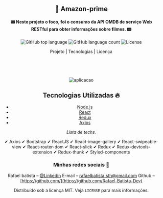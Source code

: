 <center>
<h2 align="center"> 
	🎥 Amazon-prime
</h2>
<h4 align="center"> 
	📟 Neste projeto o foco, foi o consumo da API OMDB de serviço Web RESTful para obter informações sobre filmes. 📟
</h4>

<p align="center">
  <img alt="GitHub top language" src="https://img.shields.io/github/languages/top/Rafael-Batista-Dev/amazon-prime">
  <img alt="GitHub language count" src="https://img.shields.io/github/languages/count/Rafael-Batista-Dev/amazon-prime">
  <img alt="License" src="https://img.shields.io/badge/license-MIT-brightgreen"> 
<p>

<p align="center">
  Projeto |
  Tecnologias |
  Licença
</p>
<p>&nbsp;&nbsp;</p>

<p>&nbsp;&nbsp;</p>

![aplicacao](https://github.com/Rafael-Batista-Dev/amazon-prime/blob/master/src/images/amazon.gif)

## Tecnologias Utilizadas 🔥

- [Node.js](https://nodejs.org/en/)
- [React](https://reactjs.org)
- [Redux](https://redux.js.org/)
- [Axios](https://github.com/axios/axios)

_Lista de techs._

✔ Axios
✔ Bootstrap
✔ ReactJS
✔ React-image-gallery
✔ React-swipeable-view
✔ React-router-dom
✔ React-slick
✔ Redux
✔ Redux-devtools-extension
✔ Redux-thunk
✔ Styled-components

### Minhas redes sociais 🔗

Rafael batista – [@Linkedin](https://www.linkedin.com/in/rafael-batista-dev/)
E-mail – rafaelbatista.sth@gmail.com
Github –[https://github.com/](https://github.com/Rafael-Batista-Dev)

Distribuído sob a licença MIT. Veja `LICENSE` para mais informações.

